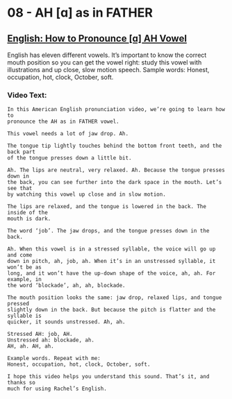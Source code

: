 # 08 - AH [ɑ] as in FATHER

## [English: How to Pronounce [ɑ] AH Vowel](https://rachelsenglish.com/english-pronounce-ah-vowel/)

English has eleven different vowels. It’s important to know the correct mouth
position so you can get the vowel right:  study this vowel with illustrations
and up close, slow motion speech.  Sample words:  Honest, occupation, hot,
clock, October, soft.

### Video Text:
```
In this American English pronunciation video, we’re going to learn how to
pronounce the AH as in FATHER vowel.

This vowel needs a lot of jaw drop. Ah.

The tongue tip lightly touches behind the bottom front teeth, and the back part
of the tongue presses down a little bit.

Ah. The lips are neutral, very relaxed. Ah. Because the tongue presses down in
the back, you can see further into the dark space in the mouth. Let’s see that
by watching this vowel up close and in slow motion.

The lips are relaxed, and the tongue is lowered in the back. The inside of the
mouth is dark.

The word ‘job’. The jaw drops, and the tongue presses down in the back.

Ah. When this vowel is in a stressed syllable, the voice will go up and come
down in pitch, ah, job, ah. When it’s in an unstressed syllable, it won’t be as
long, and it won’t have the up-down shape of the voice, ah, ah. For example, in
the word ‘blockade’, ah, ah, blockade.

The mouth position looks the same: jaw drop, relaxed lips, and tongue pressed
slightly down in the back. But because the pitch is flatter and the syllable is
quicker, it sounds unstressed. Ah, ah.

Stressed AH: job, AH.
Unstressed ah: blockade, ah.
AH, ah. AH, ah.

Example words. Repeat with me:
Honest, occupation, hot, clock, October, soft.

I hope this video helps you understand this sound. That’s it, and thanks so
much for using Rachel’s English.
```
